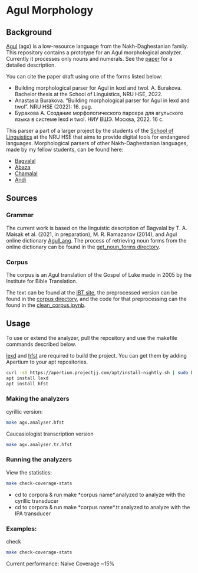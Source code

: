 # Agul Morphology
## Background
[Agul](https://en.wikipedia.org/wiki/Aghul_language) (agx) is a low-resource language from the Nakh-Daghestanian family.
This repository contains a prototype for an Agul morphological analyzer. Currently it processes only nouns and numerals. 
See the [paper](https://docs.google.com/document/d/1FyPhecjvEuInXX2z2QA6gf1fButSfjwc9DN7MyOyCKs/edit?usp=sharing) for a detailed description.

You can cite the paper draft using one of the forms listed below:

* Building morphological parser for Agul in lexd and twol. A. Burakova. Bachelor thesis at the School of Linguistics, NRU HSE, 2022.
* Anastasia Burakova. “Building morphological parser for Agul in lexd and twol”. NRU HSE (2022): 16. pag.
* Буракова А. Создание морфологического парсера для агульского языка в системе lexd и twol. НИУ ВШЭ. Москва, 2022. 16 с.

This parser a part of a larger project by the students of the [School of Linguistics](https://ling.hse.ru/en/) at the NRU HSE that aims to provide digital tools for endangered languages.
Morphological parsers of other Nakh-Daghestanian languages, made by my fellow students, can be found here:

* [Bagvalal](https://github.com/ruthenian8/bagvalal)
* [Abaza](https://github.com/dasharakelova/abaza_analyzer)
* [Chamalal](https://github.com/ZinaBudilova/Chamalal_parser)
* [Andi](https://github.com/vbunt/andi)

## Sources

### Grammar

The current work is based on the linguistic description of Bagvalal by T. A. Maisak et al. (2021, in preparation), M. R. Ramazanov (2014), and Agul online dictionary [AgulLang](https://agullang.ru/). The process of retrieving noun forms from the online dictionary can be found in the [get_noun_forms directory](https://github.com/nstsi/agul/tree/master/preprocessing/get_noun_forms).

### Corpus

The corpus is an Agul translation of the Gospel of Luke made in 2005 by the Institute for Bible Translation.

The text can be found at the [IBT site](https://ibtrussia.org/en/text?m=AGL&l=Luke.25&g=0), the preprocessed version can be found in the [corpus directory](https://github.com/nstsi/agul/tree/master/coverage/corpus), and the code for that preprocessing can the found in the [clean_corpus.ipynb](https://github.com/nstsi/agul/blob/master/preprocessing/clean_corpus.ipynb).

## Usage

To use or extend the analyzer, pull the repository and use the makefile commands described below.

[lexd](https://github.com/apertium/lexd) and [hfst](https://github.com/hfst/hfst) are required to build the project. You can get them by adding Apertium to your apt repositories.
```bash
curl -sS https://apertium.projectjj.com/apt/install-nightly.sh | sudo bash
apt install lexd
apt install hfst
```

### Making the analyzers
cyrillic version:
```bash
make agx.analyser.hfst
```
Caucasiologist transcription version
```bash
make agx.analyser.tr.hfst
```

### Running the analyzers
View the statistics:
```bash
make check-coverage-stats
```
* cd to corpora & run make \*corpus name\*.analyzed to analyze with the cyrillic transducer
* cd to corpora & run make \*corpus name\*.tr.analyzed to analyze with the IPA transducer

### Examples:
check
```bash
make check-coverage-stats
```

Current performance: Naive Coverage ~15%
